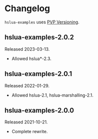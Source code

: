 # Changelog

`hslua-examples` uses [PVP Versioning][].

## hslua-examples-2.0.2

Released 2023-03-13.

-   Allowed hslua*-2.3.

## hslua-examples-2.0.1

Released 2022-01-29.

-   Allowed hslua-2.1, hslua-marshalling-2.1.

## hslua-examples-2.0.0

Released 2021-10-21.

-   Complete rewrite.

  [PVP Versioning]: https://pvp.haskell.org
